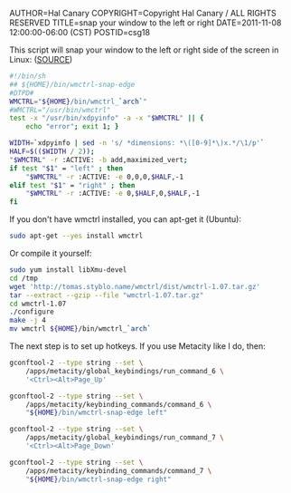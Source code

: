 AUTHOR=Hal Canary
COPYRIGHT=Copyright Hal Canary / ALL RIGHTS RESERVED
TITLE=snap your window to the left or right
DATE=2011-11-08 12:00:00-06:00 (CST)
POSTID=csg18

This script will snap your window to the left or right side of the screen in Linux: ([SOURCE](http://www.techsupportalert.com/content/ubuntu-tips-and-tricks.htm#Enable-Aero-Snap))

    
```sh
#!/bin/sh
## ${HOME}/bin/wmctrl-snap-edge
#DTPD#
WMCTRL="${HOME}/bin/wmctrl_`arch`"
#WMCTRL="/usr/bin/wmctrl"
test -x "/usr/bin/xdpyinfo" -a -x "$WMCTRL" || {
    echo "error"; exit 1; }

WIDTH=`xdpyinfo | sed -n 's/ *dimensions: *\([0-9]*\)x.*/\1/p'`
HALF=$(($WIDTH / 2));
"$WMCTRL" -r :ACTIVE: -b add,maximized_vert;
if test "$1" = "left" ; then
	"$WMCTRL" -r :ACTIVE: -e 0,0,0,$HALF,-1
elif test "$1" = "right" ; then
	"$WMCTRL" -r :ACTIVE: -e 0,$HALF,0,$HALF,-1
fi
```
    

If you don't have wmctrl installed, you can apt-get it (Ubuntu):

```sh
sudo apt-get --yes install wmctrl
```

Or compile it yourself:

    
```sh
sudo yum install libXmu-devel
cd /tmp
wget 'http://tomas.styblo.name/wmctrl/dist/wmctrl-1.07.tar.gz'
tar --extract --gzip --file "wmctrl-1.07.tar.gz"
cd wmctrl-1.07
./configure
make -j 4
mv wmctrl ${HOME}/bin/wmctrl_`arch`
```
    

The next step is to set up hotkeys. If you use Metacity like I do, then:

    
```sh
gconftool-2 --type string --set \
	/apps/metacity/global_keybindings/run_command_6 \
	'<Ctrl><Alt>Page_Up'

gconftool-2 --type string --set \
	/apps/metacity/keybinding_commands/command_6 \
	"${HOME}/bin/wmctrl-snap-edge left"

gconftool-2 --type string --set \
	/apps/metacity/global_keybindings/run_command_7 \
	'<Ctrl><Alt>Page_Down'

gconftool-2 --type string --set \
	/apps/metacity/keybinding_commands/command_7 \
	"${HOME}/bin/wmctrl-snap-edge right"
```
